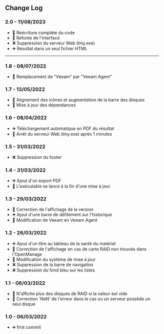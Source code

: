 ## Change Log

### 2.0 - 11/08/2023

- 🔧 Réécriture complète du code
- 🔧 Refonte de l'interface
- ❌ Suppression du serveur Web (tiny.exe)
- ➕ Résultat dans un seul fichier HTML

---

### 1.8 - 08/07/2022

- 🔧 Remplacement de "Veeam" par "Veeam Agent"

### 1.7 - 13/05/2022

- 🔧 Alignement des icônes et augmentation de la barre des disques
- 🔧 Mise à jour des dépendances

### 1.6 - 08/04/2022

- ➕ Téléchargement automatique en PDF du résultat
- 🔧 Arrêt du serveur Web (tiny.exe) après 1 minutes

### 1.5 - 31/03/2022

- ❌ Suppression du footer

### 1.4 - 31/03/2022

- ➕ Ajout d'un export PDF
- 🔧 L'exécutable se lance à la fin d'une mise à jour

### 1.3 - 29/03/2022

- 🔧 Correction de l'affichage de la version
- ➕ Ajout d'une barre de défilement sur l'historique
- 🔧 Modification de Veeam en Veeam Agent

### 1.2 - 26/03/2022

- ➕ Ajout d'un titre au tableau de la santé du matériel
- 🔧 Correction de l'affichage en cas de carte RAID non trouvée dans l'OpenManage
- 🔧 Modification du système de mise à jour
- ❌ Suppression de la barre de navigation
- ❌ Suppression du fond bleu sur les listes

### 1.1 - 06/03/2022

- 🔧 N'affiche plus des disques de RAID si la valeur est vide
- 🔧 Correction 'NaN' de l'erreur dans le cas ou un serveur possède un seul disque

### 1.0 - 06/03/2022

- ➕ first commit
